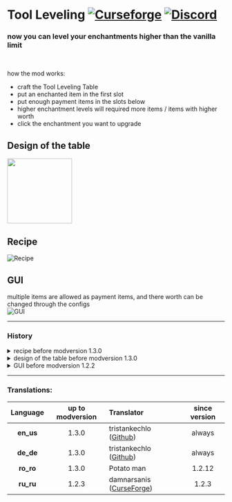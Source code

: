 # Tool Leveling [![Curseforge](http://cf.way2muchnoise.eu/full_397255_downloads.svg)](https://www.curseforge.com/minecraft/mc-mods/tool-leveling-plus-fabric) [![Discord](https://img.shields.io/discord/639540436524072970?color=0a48c4&label=%20&logo=discord&logoColor=FFF)](https://discord.gg/bhUaWhq)

### now you can level your enchantments higher than the vanilla limit<br/>
<br/>

how the mod works:
 - craft the Tool Leveling Table
 - put an enchanted item in the first slot
 - put enough payment items in the slots below
 - higher enchantment levels will required more items / items with higher worth
 - click the enchantment you want to upgrade

## Design of the table
<img src="https://i.ibb.co/gD56FHW/screenshot.png" height="150">

## Recipe
![Recipe](https://i.ibb.co/NWdBRSQ/recipe-v1-3-0.png "Recipe")

## GUI
multiple items are allowed as payment items, and there worth can be changed through the configs</br>
![GUI](https://i.ibb.co/4FdbhBm/toolleveling-gui.png "Tool Leveling GUI")

---
### History
<details>
	<summary>recipe before modversion 1.3.0</summary>  
   
 ![recipe](https://i.ibb.co/fQxtBV2/Recipe-new.png)  
 *any enchanted book will work
</details>
<details>
 <summary>design of the table before modversion 1.3.0</summary>
   
 <img src="https://i.ibb.co/WNXP2LC/tool-leveling-table-screenshot.png" height="150">
</details>
<details>
 <summary>GUI before modversion 1.2.2</summary>
   
 ![GUI](https://i.ibb.co/8P27vMD/GUI-NEW-2.png)  
 only one item is allowed as payment item (by default Netherite Ingot, but it is changeable through the config)
</details>

---

### Translations:
| Language | up to modversion | Translator | since version |
|:--------:|:----------------:|:-----------| :-----------: |
| **en_us** | 1.3.0 | tristankechlo ([Github](https://github.com/tristankechlo)) | always |
| **de_de** | 1.3.0 | tristankechlo ([Github](https://github.com/tristankechlo)) | always |
| **ro_ro** | 1.3.0 | Potato man | 1.2.12 |
| **ru_ru** | 1.2.3 | damnarsanis ([CurseForge](https://www.curseforge.com/members/damnarsanis/)) | 1.2.3 |
